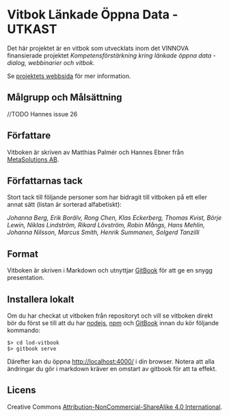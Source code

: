 # Vitbok Länkade Öppna Data - UTKAST

Det här projektet är en vitbok som utvecklats inom det VINNOVA finansierade projektet
*Kompetensförstärkning kring länkade öppna data - dialog, webbinarier och vitbok*.

Se [projektets webbsida](http://lankadedata.se) för mer information.

## Målgrupp och Målsättning
//TODO Hannes issue 26

## Författare

Vitboken är skriven av Matthias Palmér och Hannes Ebner från [MetaSolutions AB](http://metasolutions.se).

## Författarnas tack

Stort tack till följande personer som har bidragit till vitboken på ett eller annat sätt (listan är sorterad alfabetiskt):

*Johanna Berg, Erik Borälv, Rong Chen, Klas Eckerberg, Thomas Kvist, Börje Lewin, Niklas Lindström, Rikard Lövström, Robin Mångs, Hans Mehlin, Johanna Nilsson, Marcus Smith, Henrik Summanen, Solgerd Tanzilli*

## Format
Vitboken är skriven i Markdown och utnyttjar [GitBook](http://www.gitbook.io/) för att ge en snygg presentation.

## Installera lokalt
Om du har checkat ut vitboken från repositoryt och vill se vitboken direkt bör du först se till att du
har [nodejs](http://nodejs.org/), [npm](https://www.npmjs.org/) och [GitBook](http://www.gitbook.io/)
innan du kör följande kommando:

    $> cd lod-vitbook
    $> gitbook serve

Därefter kan du öppna [http://localhost:4000/](http://localhost:4000/) i din browser.
Notera att alla ändringar du gör i markdown kräver en omstart av gitbook för att ta effekt.

## Licens
Creative Commons [Attribution-NonCommercial-ShareAlike 4.0 International](http://creativecommons.org/licenses/by-nc-sa/4.0/).
